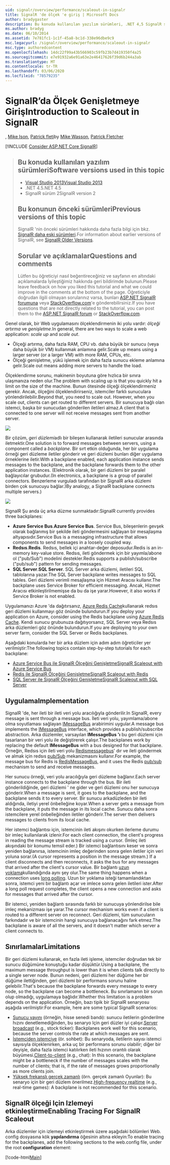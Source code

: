 ```yaml
---
uid: signalr/overview/performance/scaleout-in-signalr
title: SignalR 'de ölçek 'e giriş | Microsoft Docs
author: bradygaster
description: Bu konuda kullanılan yazılım sürümleri, .NET 4,5 SignalR sürüm 2 ' nin önceki sürümleri hakkında bilgi Için bu konunun önceki sürümlerini Visual Studio 2013...
ms.author: bradyg
ms.date: 06/10/2014
ms.assetid: 7e781fc1-1c1f-45a8-bc1d-338e96dbe9c9
msc.legacyurl: /signalr/overview/performance/scaleout-in-signalr
msc.type: authoredcontent
ms.openlocfilehash: 14dc22f99a43b566903c59fb23b7d419350f4a25
ms.sourcegitcommit: e7e91932a6e91a63e2e46417626f39d6b244a3ab
ms.translationtype: MT
ms.contentlocale: tr-TR
ms.lasthandoff: 03/06/2020
ms.locfileid: "78579235"
---
```

# <a name="introduction-to-scaleout-in-signalr"></a><span data-ttu-id="885a3-103">SignalR’da Ölçek Genişletmeye Giriş</span><span class="sxs-lookup"><span data-stu-id="885a3-103">Introduction to Scaleout in SignalR</span></span>

<span data-ttu-id="885a3-104">, [Mike Ison](https://github.com/MikeWasson), [Patrick fleti](https://github.com/pfletcher)</span><span class="sxs-lookup"><span data-stu-id="885a3-104">by [Mike Wasson](https://github.com/MikeWasson), [Patrick Fletcher](https://github.com/pfletcher)</span></span>

[!INCLUDE [Consider ASP.NET Core SignalR](~/includes/signalr/signalr-version-disambiguation.md)]

> ## <a name="software-versions-used-in-this-topic"></a><span data-ttu-id="885a3-105">Bu konuda kullanılan yazılım sürümleri</span><span class="sxs-lookup"><span data-stu-id="885a3-105">Software versions used in this topic</span></span>
>
>
> - [<span data-ttu-id="885a3-106">Visual Studio 2013</span><span class="sxs-lookup"><span data-stu-id="885a3-106">Visual Studio 2013</span></span>](https://my.visualstudio.com/Downloads?q=visual%20studio%202013)
> - <span data-ttu-id="885a3-107">.NET 4.5</span><span class="sxs-lookup"><span data-stu-id="885a3-107">.NET 4.5</span></span>
> - <span data-ttu-id="885a3-108">SignalR sürüm 2</span><span class="sxs-lookup"><span data-stu-id="885a3-108">SignalR version 2</span></span>
>
>
>
> ## <a name="previous-versions-of-this-topic"></a><span data-ttu-id="885a3-109">Bu konunun önceki sürümleri</span><span class="sxs-lookup"><span data-stu-id="885a3-109">Previous versions of this topic</span></span>
>
> <span data-ttu-id="885a3-110">SignalR 'nin önceki sürümleri hakkında daha fazla bilgi için bkz. [SignalR daha eski sürümleri](../older-versions/index.md).</span><span class="sxs-lookup"><span data-stu-id="885a3-110">For information about earlier versions of SignalR, see [SignalR Older Versions](../older-versions/index.md).</span></span>
>
> ## <a name="questions-and-comments"></a><span data-ttu-id="885a3-111">Sorular ve açıklamalar</span><span class="sxs-lookup"><span data-stu-id="885a3-111">Questions and comments</span></span>
>
> <span data-ttu-id="885a3-112">Lütfen bu öğreticiyi nasıl beğentireceğiniz ve sayfanın en altındaki açıklamalarda İyileştiğimiz hakkında geri bildirimde bulunun.</span><span class="sxs-lookup"><span data-stu-id="885a3-112">Please leave feedback on how you liked this tutorial and what we could improve in the comments at the bottom of the page.</span></span> <span data-ttu-id="885a3-113">Öğreticiyle doğrudan ilgili olmayan sorularınız varsa, bunları [ASP.NET SignalR forumuna](https://forums.asp.net/1254.aspx/1?ASP+NET+SignalR) veya [StackOverflow.com](http://stackoverflow.com/)'e gönderebilirsiniz.</span><span class="sxs-lookup"><span data-stu-id="885a3-113">If you have questions that are not directly related to the tutorial, you can post them to the [ASP.NET SignalR forum](https://forums.asp.net/1254.aspx/1?ASP+NET+SignalR) or [StackOverflow.com](http://stackoverflow.com/).</span></span>

<span data-ttu-id="885a3-114">Genel olarak, bir Web uygulamasını ölçeklendirmenin iki yolu vardır: *ölçeği artırma* ve *genişletme*.</span><span class="sxs-lookup"><span data-stu-id="885a3-114">In general, there are two ways to scale a web application: *scale up* and *scale out*.</span></span>

- <span data-ttu-id="885a3-115">Ölçeği artırma, daha fazla RAM, CPU vb. daha büyük bir sunucu (veya daha büyük bir VM) kullanmak anlamına gelir.</span><span class="sxs-lookup"><span data-stu-id="885a3-115">Scale up means using a larger server (or a larger VM) with more RAM, CPUs, etc.</span></span>
- <span data-ttu-id="885a3-116">Ölçeği genişletme, yükü işlemek için daha fazla sunucu ekleme anlamına gelir.</span><span class="sxs-lookup"><span data-stu-id="885a3-116">Scale out means adding more servers to handle the load.</span></span>

<span data-ttu-id="885a3-117">Ölçeklendirme sorunu, makinenin boyutuna göre hızlıca bir sınıra ulaşmanıza neden olur.</span><span class="sxs-lookup"><span data-stu-id="885a3-117">The problem with scaling up is that you quickly hit a limit on the size of the machine.</span></span> <span data-ttu-id="885a3-118">Bunun ötesinde ölçeği ölçeklendirmeniz gerekir. Ancak, ölçeğini ölçeklendirirseniz, istemciler farklı sunuculara yönlendirilebilir.</span><span class="sxs-lookup"><span data-stu-id="885a3-118">Beyond that, you need to scale out. However, when you scale out, clients can get routed to different servers.</span></span> <span data-ttu-id="885a3-119">Bir sunucuya bağlı olan istemci, başka bir sunucudan gönderilen iletileri almaz.</span><span class="sxs-lookup"><span data-stu-id="885a3-119">A client that is connected to one server will not receive messages sent from another server.</span></span>

![](scaleout-in-signalr/_static/image1.png)

<span data-ttu-id="885a3-120">Bir çözüm, *geri düzlemi*adlı bir bileşen kullanarak iletileri sunucular arasında iletmektir.</span><span class="sxs-lookup"><span data-stu-id="885a3-120">One solution is to forward messages between servers, using a component called a *backplane*.</span></span> <span data-ttu-id="885a3-121">Bir sırt etkin olduğunda, her bir uygulama örneği geri düzleme iletiler gönderir ve geri düzlemi bunları diğer uygulama örneklerine iletir.</span><span class="sxs-lookup"><span data-stu-id="885a3-121">With a backplane enabled, each application instance sends messages to the backplane, and the backplane forwards them to the other application instances.</span></span> <span data-ttu-id="885a3-122">(Elektronik olarak, bir geri düzlemi bir paralel bağlayıcılar grubudur.</span><span class="sxs-lookup"><span data-stu-id="885a3-122">(In electronics, a backplane is a group of parallel connectors.</span></span> <span data-ttu-id="885a3-123">Benzerleme vurguladı tarafından bir SignalR arka düzlemi birden çok sunucuyu bağlar.)</span><span class="sxs-lookup"><span data-stu-id="885a3-123">By analogy, a SignalR backplane connects multiple servers.)</span></span>

![](scaleout-in-signalr/_static/image2.png)

<span data-ttu-id="885a3-124">SignalR Şu anda üç arka düzme sunmaktadır:</span><span class="sxs-lookup"><span data-stu-id="885a3-124">SignalR currently provides three backplanes:</span></span>

- <span data-ttu-id="885a3-125">**Azure Service Bus**.</span><span class="sxs-lookup"><span data-stu-id="885a3-125">**Azure Service Bus**.</span></span> <span data-ttu-id="885a3-126">Service Bus, bileşenlerin gevşek olarak bağlanmış bir şekilde ileti göndermesini sağlayan bir mesajlaşma altyapısıdır.</span><span class="sxs-lookup"><span data-stu-id="885a3-126">Service Bus is a messaging infrastructure that allows components to send messages in a loosely coupled way.</span></span>
- <span data-ttu-id="885a3-127">**Redsıs**.</span><span class="sxs-lookup"><span data-stu-id="885a3-127">**Redis**.</span></span> <span data-ttu-id="885a3-128">Redsıs, bellek içi anahtar-değer deposudur.</span><span class="sxs-lookup"><span data-stu-id="885a3-128">Redis is an in-memory key-value store.</span></span> <span data-ttu-id="885a3-129">Redsıs, ileti göndermek için bir yayımla/abone ol ("pub/Sub") modelini destekler.</span><span class="sxs-lookup"><span data-stu-id="885a3-129">Redis supports a publish/subscribe ("pub/sub") pattern for sending messages.</span></span>
- <span data-ttu-id="885a3-130">**SQL Server**.</span><span class="sxs-lookup"><span data-stu-id="885a3-130">**SQL Server**.</span></span> <span data-ttu-id="885a3-131">SQL Server arka düzlemi, iletileri SQL tablolarına yazar.</span><span class="sxs-lookup"><span data-stu-id="885a3-131">The SQL Server backplane writes messages to SQL tables.</span></span> <span data-ttu-id="885a3-132">Geri düzlemi verimli mesajlaşma için Hizmet Aracısı kullanır.</span><span class="sxs-lookup"><span data-stu-id="885a3-132">The backplane uses Service Broker for efficient messaging.</span></span> <span data-ttu-id="885a3-133">Ancak, Hizmet Aracısı etkinleştirilmemişse da bu da işe yarar.</span><span class="sxs-lookup"><span data-stu-id="885a3-133">However, it also works if Service Broker is not enabled.</span></span>

<span data-ttu-id="885a3-134">Uygulamanızı Azure 'da dağıtırsanız, [Azure Redis Cache](https://azure.microsoft.com/services/cache/)kullanarak redsıs geri düzlemi kullanmayı göz önünde bulundurun.</span><span class="sxs-lookup"><span data-stu-id="885a3-134">If you deploy your application on Azure, consider using the Redis backplane using [Azure Redis Cache](https://azure.microsoft.com/services/cache/).</span></span> <span data-ttu-id="885a3-135">Kendi sunucu grubunuza dağıtıyorsanız, SQL Server veya Redsıs arka düzlemleri göz önünde bulundurun.</span><span class="sxs-lookup"><span data-stu-id="885a3-135">If you are deploying to your own server farm, consider the SQL Server or Redis backplanes.</span></span>

<span data-ttu-id="885a3-136">Aşağıdaki konularda her bir arka düzlem için adım adım öğreticiler yer verilmiştir:</span><span class="sxs-lookup"><span data-stu-id="885a3-136">The following topics contain step-by-step tutorials for each backplane:</span></span>

- [<span data-ttu-id="885a3-137">Azure Service Bus ile SignalR Ölçeğini Genişletme</span><span class="sxs-lookup"><span data-stu-id="885a3-137">SignalR Scaleout with Azure Service Bus</span></span>](scaleout-with-windows-azure-service-bus.md)
- [<span data-ttu-id="885a3-138">Redis ile SignalR Ölçeğini Genişletme</span><span class="sxs-lookup"><span data-stu-id="885a3-138">SignalR Scaleout with Redis</span></span>](scaleout-with-redis.md)
- [<span data-ttu-id="885a3-139">SQL Server ile SignalR Ölçeğini Genişletme</span><span class="sxs-lookup"><span data-stu-id="885a3-139">SignalR Scaleout with SQL Server</span></span>](scaleout-with-sql-server.md)

## <a name="implementation"></a><span data-ttu-id="885a3-140">Uygulama</span><span class="sxs-lookup"><span data-stu-id="885a3-140">Implementation</span></span>

<span data-ttu-id="885a3-141">SignalR 'de, her ileti bir ileti veri yolu aracılığıyla gönderilir.</span><span class="sxs-lookup"><span data-stu-id="885a3-141">In SignalR, every message is sent through a message bus.</span></span> <span data-ttu-id="885a3-142">İleti veri yolu, yayımlama/abone olma soyutlaması sağlayan [IMessageBus](https://msdn.microsoft.com/library/microsoft.aspnet.signalr.messaging.imessagebus(v=vs.100).aspx) arabirimini uygular.</span><span class="sxs-lookup"><span data-stu-id="885a3-142">A message bus implements the [IMessageBus](https://msdn.microsoft.com/library/microsoft.aspnet.signalr.messaging.imessagebus(v=vs.100).aspx) interface, which provides a publish/subscribe abstraction.</span></span> <span data-ttu-id="885a3-143">Arka düzlemler, varsayılan **IMessageBus 'ı** bu geri düzlemi için tasarlanan bir veri yolu ile değiştirerek çalışır.</span><span class="sxs-lookup"><span data-stu-id="885a3-143">The backplanes work by replacing the default **IMessageBus** with a bus designed for that backplane.</span></span> <span data-ttu-id="885a3-144">Örneğin, Redsıs için ileti veri yolu [Redismessagebus](https://msdn.microsoft.com/library/microsoft.aspnet.signalr.redis.redismessagebus(v=vs.100).aspx)' dır ve ileti göndermek ve almak için redsıs [pub/Sub](http://redis.io/topics/pubsub) mekanizmasını kullanır.</span><span class="sxs-lookup"><span data-stu-id="885a3-144">For example, the message bus for Redis is [RedisMessageBus](https://msdn.microsoft.com/library/microsoft.aspnet.signalr.redis.redismessagebus(v=vs.100).aspx), and it uses the Redis [pub/sub](http://redis.io/topics/pubsub) mechanism to send and receive messages.</span></span>

<span data-ttu-id="885a3-145">Her sunucu örneği, veri yolu aracılığıyla geri düzleme bağlanır.</span><span class="sxs-lookup"><span data-stu-id="885a3-145">Each server instance connects to the backplane through the bus.</span></span> <span data-ttu-id="885a3-146">Bir ileti gönderildiğinde, geri düzlemi ' ne gider ve geri düzlemi onu her sunucuya gönderir.</span><span class="sxs-lookup"><span data-stu-id="885a3-146">When a message is sent, it goes to the backplane, and the backplane sends it to every server.</span></span> <span data-ttu-id="885a3-147">Bir sunucu arkadüzleden bir ileti aldığında, iletiyi yerel önbelleğine koyar.</span><span class="sxs-lookup"><span data-stu-id="885a3-147">When a server gets a message from the backplane, it puts the message in its local cache.</span></span> <span data-ttu-id="885a3-148">Sunucu daha sonra istemcilere yerel önbelleğinden iletiler gönderir.</span><span class="sxs-lookup"><span data-stu-id="885a3-148">The server then delivers messages to clients from its local cache.</span></span>

<span data-ttu-id="885a3-149">Her istemci bağlantısı için, istemcinin ileti akışını okurken ilerleme durumu bir imleç kullanılarak izlenir.</span><span class="sxs-lookup"><span data-stu-id="885a3-149">For each client connection, the client's progress in reading the message stream is tracked using a cursor.</span></span> <span data-ttu-id="885a3-150">(İmleç ileti akışındaki bir konumu temsil eder.) Bir istemci bağlantısını keser ve sonra yeniden bağlanırsa, istemcinin imleç değerinden sonra gelen iletiler için veri yoluna sorar.</span><span class="sxs-lookup"><span data-stu-id="885a3-150">(A cursor represents a position in the message stream.) If a client disconnects and then reconnects, it asks the bus for any messages that arrived after the client's cursor value.</span></span> <span data-ttu-id="885a3-151">Bir bağlantı [uzun yoklama](../getting-started/introduction-to-signalr.md#transports)kullandığında aynı şey olur.</span><span class="sxs-lookup"><span data-stu-id="885a3-151">The same thing happens when a connection uses [long polling](../getting-started/introduction-to-signalr.md#transports).</span></span> <span data-ttu-id="885a3-152">Uzun bir yoklama isteği tamamlandıktan sonra, istemci yeni bir bağlantı açar ve imlece sonra gelen iletileri ister.</span><span class="sxs-lookup"><span data-stu-id="885a3-152">After a long poll request completes, the client opens a new connection and asks for messages that arrived after the cursor.</span></span>

<span data-ttu-id="885a3-153">Bir istemci, yeniden bağlantı sırasında farklı bir sunucuya yönlendirilse bile imleç mekanizması işe yarar.</span><span class="sxs-lookup"><span data-stu-id="885a3-153">The cursor mechanism works even if a client is routed to a different server on reconnect.</span></span> <span data-ttu-id="885a3-154">Geri düzlemi, tüm sunucuların farkındadır ve bir istemcinin hangi sunucuya bağlanacağını fark etmez.</span><span class="sxs-lookup"><span data-stu-id="885a3-154">The backplane is aware of all the servers, and it doesn't matter which server a client connects to.</span></span>

## <a name="limitations"></a><span data-ttu-id="885a3-155">Sınırlamalar</span><span class="sxs-lookup"><span data-stu-id="885a3-155">Limitations</span></span>

<span data-ttu-id="885a3-156">Bir geri düzlemi kullanarak, en fazla ileti işleme, istemciler doğrudan tek bir sunucu düğümüne konuştuğu kadar düşüktür.</span><span class="sxs-lookup"><span data-stu-id="885a3-156">Using a backplane, the maximum message throughput is lower than it is when clients talk directly to a single server node.</span></span> <span data-ttu-id="885a3-157">Bunun nedeni, geri düzlemi her düğüme her bir düğüme ilettiğinden, geri düzlemi bir performans sorunu haline gelebilir.</span><span class="sxs-lookup"><span data-stu-id="885a3-157">That's because the backplane forwards every message to every node, so the backplane can become a bottleneck.</span></span> <span data-ttu-id="885a3-158">Bu sınırlamanın bir sorun olup olmadığı, uygulamaya bağlıdır.</span><span class="sxs-lookup"><span data-stu-id="885a3-158">Whether this limitation is a problem depends on the application.</span></span> <span data-ttu-id="885a3-159">Örneğin, bazı tipik bir SignalR senaryosu aşağıda verilmiştir:</span><span class="sxs-lookup"><span data-stu-id="885a3-159">For example, here are some typical SignalR scenarios:</span></span>

- <span data-ttu-id="885a3-160">[Sunucu yayını](../getting-started/tutorial-server-broadcast-with-signalr.md) (örneğin, hisse senedi bandı): sunucu iletilerin gönderilme hızını denetlemediğinden, bu senaryo Için geri düzler iyi çalışır.</span><span class="sxs-lookup"><span data-stu-id="885a3-160">[Server broadcast](../getting-started/tutorial-server-broadcast-with-signalr.md) (e.g., stock ticker): Backplanes work well for this scenario, because the server controls the rate at which messages are sent.</span></span>
- <span data-ttu-id="885a3-161">[İstemciden istemciye](../getting-started/tutorial-getting-started-with-signalr.md) (ör. sohbet): Bu senaryoda, iletilerin sayısı istemci sayısıyla ölçeklenirken, arka uç bir performans sorunu olabilir; diğer bir deyişle, daha fazla istemci katılırken ileti hızının orantılı olarak büyümesi.</span><span class="sxs-lookup"><span data-stu-id="885a3-161">[Client-to-client](../getting-started/tutorial-getting-started-with-signalr.md) (e.g., chat): In this scenario, the backplane might be a bottleneck if the number of messages scales with the number of clients; that is, if the rate of messages grows proportionally as more clients join.</span></span>
- <span data-ttu-id="885a3-162">[Yüksek frekanslı gerçek zamanlı](../getting-started/tutorial-high-frequency-realtime-with-signalr.md) (örn. gerçek zamanlı Oyunlar): Bu senaryo için bir geri düzlem önerilmez.</span><span class="sxs-lookup"><span data-stu-id="885a3-162">[High-frequency realtime](../getting-started/tutorial-high-frequency-realtime-with-signalr.md) (e.g., real-time games): A backplane is not recommended for this scenario.</span></span>

## <a name="enabling-tracing-for-signalr-scaleout"></a><span data-ttu-id="885a3-163">SignalR ölçeği Için Izlemeyi etkinleştirme</span><span class="sxs-lookup"><span data-stu-id="885a3-163">Enabling Tracing For SignalR Scaleout</span></span>

<span data-ttu-id="885a3-164">Arka düzlemler için izlemeyi etkinleştirmek üzere aşağıdaki bölümleri Web. config dosyasına kök **yapılandırma** öğesinin altına ekleyin:</span><span class="sxs-lookup"><span data-stu-id="885a3-164">To enable tracing for the backplanes, add the following sections to the web.config file, under the root **configuration** element:</span></span>

[!code-html[Main](scaleout-in-signalr/samples/sample1.html)]
